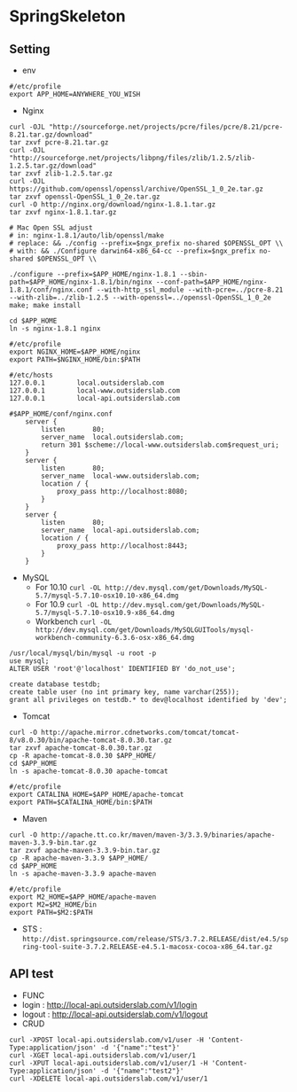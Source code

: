 # SpringSkeleton

## Setting
 * env
```
#/etc/profile
export APP_HOME=ANYWHERE_YOU_WISH
```

 * Nginx
```
curl -OJL "http://sourceforge.net/projects/pcre/files/pcre/8.21/pcre-8.21.tar.gz/download"
tar zxvf pcre-8.21.tar.gz
curl -OJL "http://sourceforge.net/projects/libpng/files/zlib/1.2.5/zlib-1.2.5.tar.gz/download"
tar zxvf zlib-1.2.5.tar.gz
curl -OJL https://github.com/openssl/openssl/archive/OpenSSL_1_0_2e.tar.gz
tar zxvf openssl-OpenSSL_1_0_2e.tar.gz
curl -O http://nginx.org/download/nginx-1.8.1.tar.gz
tar zxvf nginx-1.8.1.tar.gz
```
```
# Mac Open SSL adjust 
# in: nginx-1.8.1/auto/lib/openssl/make 
# replace: && ./config --prefix=$ngx_prefix no-shared $OPENSSL_OPT \\ 
# with: && ./Configure darwin64-x86_64-cc --prefix=$ngx_prefix no-shared $OPENSSL_OPT \\
```
```
./configure --prefix=$APP_HOME/nginx-1.8.1 --sbin-path=$APP_HOME/nginx-1.8.1/bin/nginx --conf-path=$APP_HOME/nginx-1.8.1/conf/nginx.conf --with-http_ssl_module --with-pcre=../pcre-8.21 --with-zlib=../zlib-1.2.5 --with-openssl=../openssl-OpenSSL_1_0_2e
make; make install

cd $APP_HOME
ln -s nginx-1.8.1 nginx
```
```
#/etc/profile
export NGINX_HOME=$APP_HOME/nginx
export PATH=$NGINX_HOME/bin:$PATH
```
```
#/etc/hosts
127.0.0.1        local.outsiderslab.com
127.0.0.1        local-www.outsiderslab.com
127.0.0.1        local-api.outsiderslab.com
```
```
#$APP_HOME/conf/nginx.conf
    server {
        listen       80;
        server_name  local.outsiderslab.com;
        return 301 $scheme://local-www.outsiderslab.com$request_uri;
    }
    server {
        listen       80;
        server_name  local-www.outsiderslab.com;
        location / {
            proxy_pass http://localhost:8080;
        }
    }
    server {
        listen       80;
        server_name  local-api.outsiderslab.com;
        location / {
            proxy_pass http://localhost:8443;
        }
    }
```


* MySQL
	* For 10.10
		```curl -OL http://dev.mysql.com/get/Downloads/MySQL-5.7/mysql-5.7.10-osx10.10-x86_64.dmg```
	* For 10.9
		```curl -OL http://dev.mysql.com/get/Downloads/MySQL-5.7/mysql-5.7.10-osx10.9-x86_64.dmg```
	* Workbench
	  ```curl -OL http://dev.mysql.com/get/Downloads/MySQLGUITools/mysql-workbench-community-6.3.6-osx-x86_64.dmg```

```
/usr/local/mysql/bin/mysql -u root -p
use mysql;
ALTER USER 'root'@'localhost' IDENTIFIED BY 'do_not_use';

create database testdb;
create table user (no int primary key, name varchar(255));
grant all privileges on testdb.* to dev@localhost identified by 'dev';
```

* Tomcat
```
curl -O http://apache.mirror.cdnetworks.com/tomcat/tomcat-8/v8.0.30/bin/apache-tomcat-8.0.30.tar.gz
tar zxvf apache-tomcat-8.0.30.tar.gz
cp -R apache-tomcat-8.0.30 $APP_HOME/
cd $APP_HOME
ln -s apache-tomcat-8.0.30 apache-tomcat
```
```
#/etc/profile
export CATALINA_HOME=$APP_HOME/apache-tomcat
export PATH=$CATALINA_HOME/bin:$PATH
```

 * Maven
```
curl -O http://apache.tt.co.kr/maven/maven-3/3.3.9/binaries/apache-maven-3.3.9-bin.tar.gz
tar zxvf apache-maven-3.3.9-bin.tar.gz
cp -R apache-maven-3.3.9 $APP_HOME/
cd $APP_HOME
ln -s apache-maven-3.3.9 apache-maven
```
```
#/etc/profile
export M2_HOME=$APP_HOME/apache-maven
export M2=$M2_HOME/bin
export PATH=$M2:$PATH
```

 * STS : `http://dist.springsource.com/release/STS/3.7.2.RELEASE/dist/e4.5/spring-tool-suite-3.7.2.RELEASE-e4.5.1-macosx-cocoa-x86_64.tar.gz`


## API test
* FUNC
 * login : http://local-api.outsiderslab.com/v1/login
 * logout : http://local-api.outsiderslab.com/v1/logout
* CRUD
```
curl -XPOST local-api.outsiderslab.com/v1/user -H 'Content-Type:application/json' -d '{"name":"test"}'
curl -XGET local-api.outsiderslab.com/v1/user/1
curl -XPUT local-api.outsiderslab.com/v1/user/1 -H 'Content-Type:application/json' -d '{"name":"test2"}'
curl -XDELETE local-api.outsiderslab.com/v1/user/1
```
